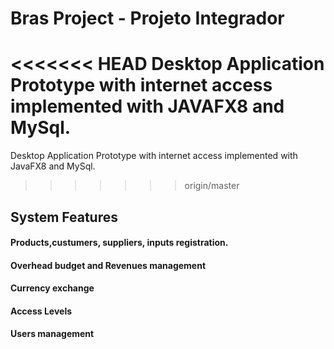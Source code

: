 # Bras Project - Projeto Integrador

<<<<<<< HEAD
Desktop Application Prototype with internet access implemented with JAVAFX8 and MySql.
=======
Desktop Application Prototype with internet access implemented with JavaFX8 and MySql.
>>>>>>> origin/master

## System Features

#### Products,custumers, suppliers, inputs registration.
#### Overhead budget and Revenues management
#### Currency exchange
#### Access Levels 
#### Users management

